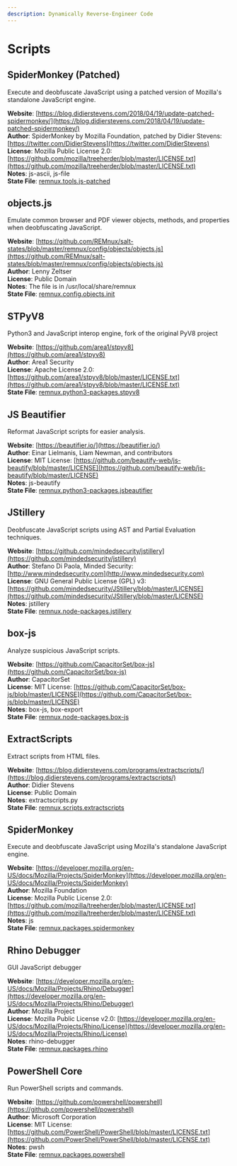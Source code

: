 ```yaml
---
description: Dynamically Reverse-Engineer Code
---
```


# Scripts

## SpiderMonkey \(Patched\)

Execute and deobfuscate JavaScript using a patched version of Mozilla's standalone JavaScript engine.

**Website**: [https://blog.didierstevens.com/2018/04/19/update-patched-spidermonkey/](https://blog.didierstevens.com/2018/04/19/update-patched-spidermonkey/)  
**Author**: SpiderMonkey by Mozilla Foundation, patched by Didier Stevens: [https://twitter.com/DidierStevens](https://twitter.com/DidierStevens)  
**License**: Mozilla Public License 2.0: [https://github.com/mozilla/treeherder/blob/master/LICENSE.txt](https://github.com/mozilla/treeherder/blob/master/LICENSE.txt)  
**Notes**: js-ascii, js-file  
**State File**: [remnux.tools.js-patched](https://github.com/REMnux/salt-states/blob/master/remnux/tools/js-patched.sls)

## objects.js

Emulate common browser and PDF viewer objects, methods, and properties when deobfuscating JavaScript.

**Website**: [https://github.com/REMnux/salt-states/blob/master/remnux/config/objects/objects.js](https://github.com/REMnux/salt-states/blob/master/remnux/config/objects/objects.js)  
**Author**: Lenny Zeltser  
**License**: Public Domain  
**Notes**: The file is in /usr/local/share/remnux  
**State File**: [remnux.config.objects.init](https://github.com/REMnux/salt-states/blob/master/remnux/config/objects/init.sls)

## STPyV8

Python3 and JavaScript interop engine, fork of the original PyV8 project

**Website**: [https://github.com/area1/stpyv8](https://github.com/area1/stpyv8)  
**Author**: Area1 Security  
**License**: Apache License 2.0: [https://github.com/area1/stpyv8/blob/master/LICENSE.txt](https://github.com/area1/stpyv8/blob/master/LICENSE.txt)  
**State File**: [remnux.python3-packages.stpyv8](https://github.com/REMnux/salt-states/blob/master/remnux/python3-packages/stpyv8.sls)

## JS Beautifier

Reformat JavaScript scripts for easier analysis.

**Website**: [https://beautifier.io/](https://beautifier.io/)  
**Author**: Einar Lielmanis, Liam Newman, and contributors  
**License**: MIT License: [https://github.com/beautify-web/js-beautify/blob/master/LICENSE](https://github.com/beautify-web/js-beautify/blob/master/LICENSE)  
**Notes**: js-beautify  
**State File**: [remnux.python3-packages.jsbeautifier](https://github.com/REMnux/salt-states/blob/master/remnux/python3-packages/jsbeautifier.sls)

## JStillery

Deobfuscate JavaScript scripts using AST and Partial Evaluation techniques.

**Website**: [https://github.com/mindedsecurity/jstillery](https://github.com/mindedsecurity/jstillery)  
**Author**: Stefano Di Paola, Minded Security: [http://www.mindedsecurity.com](http://www.mindedsecurity.com)  
**License**: GNU General Public License \(GPL\) v3: [https://github.com/mindedsecurity/JStillery/blob/master/LICENSE](https://github.com/mindedsecurity/JStillery/blob/master/LICENSE)  
**Notes**: jstillery  
**State File**: [remnux.node-packages.jstillery](https://github.com/REMnux/salt-states/blob/master/remnux/node-packages/jstillery.sls)

## box-js

Analyze suspicious JavaScript scripts.

**Website**: [https://github.com/CapacitorSet/box-js](https://github.com/CapacitorSet/box-js)  
**Author**: CapacitorSet  
**License**: MIT License: [https://github.com/CapacitorSet/box-js/blob/master/LICENSE](https://github.com/CapacitorSet/box-js/blob/master/LICENSE)  
**Notes**: box-js, box-export  
**State File**: [remnux.node-packages.box-js](https://github.com/REMnux/salt-states/blob/master/remnux/node-packages/box-js.sls)

## ExtractScripts

Extract scripts from HTML files.

**Website**: [https://blog.didierstevens.com/programs/extractscripts/](https://blog.didierstevens.com/programs/extractscripts/)  
**Author**: Didier Stevens  
**License**: Public Domain  
**Notes**: extractscripts.py  
**State File**: [remnux.scripts.extractscripts](https://github.com/REMnux/salt-states/blob/master/remnux/scripts/extractscripts.sls)

## SpiderMonkey

Execute and deobfuscate JavaScript using Mozilla's standalone JavaScript engine.

**Website**: [https://developer.mozilla.org/en-US/docs/Mozilla/Projects/SpiderMonkey](https://developer.mozilla.org/en-US/docs/Mozilla/Projects/SpiderMonkey)  
**Author**: Mozilla Foundation  
**License**: Mozilla Public License 2.0: [https://github.com/mozilla/treeherder/blob/master/LICENSE.txt](https://github.com/mozilla/treeherder/blob/master/LICENSE.txt)  
**Notes**: js  
**State File**: [remnux.packages.spidermonkey](https://github.com/REMnux/salt-states/blob/master/remnux/packages/spidermonkey.sls)

## Rhino Debugger

GUI JavaScript debugger

**Website**: [https://developer.mozilla.org/en-US/docs/Mozilla/Projects/Rhino/Debugger](https://developer.mozilla.org/en-US/docs/Mozilla/Projects/Rhino/Debugger)  
**Author**: Mozilla Project  
**License**: Mozilla Public License v2.0: [https://developer.mozilla.org/en-US/docs/Mozilla/Projects/Rhino/License](https://developer.mozilla.org/en-US/docs/Mozilla/Projects/Rhino/License)  
**Notes**: rhino-debugger  
**State File**: [remnux.packages.rhino](https://github.com/REMnux/salt-states/blob/master/remnux/packages/rhino.sls)

## PowerShell  Core

Run PowerShell scripts and commands.

**Website**: [https://github.com/powershell/powershell](https://github.com/powershell/powershell)  
**Author**: Microsoft Corporation  
**License**: MIT License: [https://github.com/PowerShell/PowerShell/blob/master/LICENSE.txt](https://github.com/PowerShell/PowerShell/blob/master/LICENSE.txt)  
**Notes**: pwsh  
**State File**: [remnux.packages.powershell](https://github.com/REMnux/salt-states/blob/master/remnux/packages/powershell.sls)

